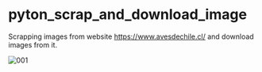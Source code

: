 # pyton_scrap_and_download_image
Scrapping images from website https://www.avesdechile.cl/  and download images from it.



![001](https://user-images.githubusercontent.com/5124879/178117984-8f3a6f36-4da6-4e09-beec-11caae919f55.jpg)
